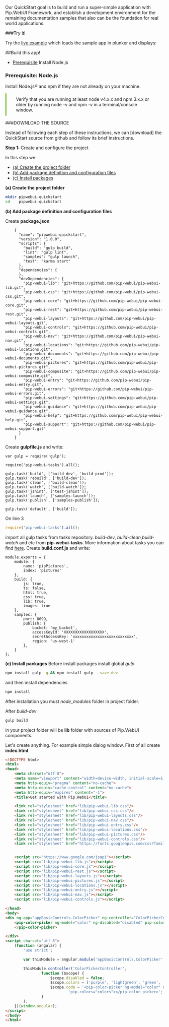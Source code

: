 Our QuickStart goal is to build and run a super-simple application with Pip.WebUI Framework, and establish a development environment for the remaining documentation 
samples that also can be the foundation for real world applications.

###Try it!

Try the [live example]() which loads the sample app in plunker and displays:

##Build this app!

 - [Prerequisite](#prerequisite) Install Node.js


### <a name="prerequisite">Prerequisite: Node.js</a>

Install Node.js® and npm if they are not already on your machine.

<p style="padding: 10px 30px 10px; border-left: 4px solid #8BC34A"> Verify that you are running at least node v4.x.x and npm 3.x.x 
or older by running node -v and npm -v in a terminal/console window. </p> 

###<span style="text-transform: uppercase;">Download the source</span>

Instead of following each step of these instructions, we can [download] the QuickStart source from github and follow its brief instructions.

**Step 1:** Create and configure the project

In this step we:

- [(a) Create the project folder](#step1-a)
- [(b) Add package definition and configuration files](#step1-a)
- [(c) Install packages](#step1-c)

**<a name="step1-a">(a) Create the project folder</a>**
```bash
mkdir pipwebui-quickstart
cd    pipwebui-quickstart
```

**<a name="step1-b">(b) Add package definition and configuration files</a>**

Create **package.json**
```
    {
      "name": "pipwebui-quickstart",
      "version": "1.0.0",
      "scripts": {
        "build": "gulp build",
        "lint": "gulp lint",
        "samples": "gulp launch",
        "test": "karma start"
      },
      "dependencies": {
      },
      "devDependencies": {
        "pip-webui-lib": "git+https://github.com/pip-webui/pip-webui-lib.git",
        "pip-webui-css": "git+https://github.com/pip-webui/pip-webui-css.git",
        "pip-webui-core": "git+https://github.com/pip-webui/pip-webui-core.git",
        "pip-webui-rest": "git+https://github.com/pip-webui/pip-webui-rest.git",
        "pip-webui-layouts": "git+https://github.com/pip-webui/pip-webui-layouts.git",
        "pip-webui-controls": "git+https://github.com/pip-webui/pip-webui-controls.git",
        "pip-webui-nav": "git+https://github.com/pip-webui/pip-webui-nav.git",
        "pip-webui-locations": "git+https://github.com/pip-webui/pip-webui-locations.git",
        "pip-webui-documents": "git+https://github.com/pip-webui/pip-webui-documents.git",
        "pip-webui-pictures": "git+https://github.com/pip-webui/pip-webui-pictures.git",
        "pip-webui-composite": "git+https://github.com/pip-webui/pip-webui-composite.git",
        "pip-webui-entry": "git+https://github.com/pip-webui/pip-webui-entry.git",
        "pip-webui-errors": "git+https://github.com/pip-webui/pip-webui-errors.git",
        "pip-webui-settings": "git+https://github.com/pip-webui/pip-webui-settings.git",
        "pip-webui-guidance": "git+https://github.com/pip-webui/pip-webui-guidance.git",
        "pip-webui-help": "git+https://github.com/pip-webui/pip-webui-help.git",
        "pip-webui-support": "git+https://github.com/pip-webui/pip-webui-support.git"
      }
    }
```

Create **gulpfile.js** and write:
```text
var gulp = require('gulp');
 
require('pip-webui-tasks').all();
    
gulp.task('build', ['build-dev', 'build-prod']);
gulp.task('rebuild', ['build-dev']);
gulp.task('clean', ['build-clean']);
gulp.task('watch', ['build-watch']);
gulp.task('jshint', ['test-jshint']);
gulp.task('launch', ['samples-launch']);
gulp.task('publish', ['samples-publish']);

gulp.task('default', ['build']);
```

On line 3 
```javascript
require('pip-webui-tasks').all();
```

import all gulp tasks from tasks repository. _build-dev_, _build-clean_,_build-watch_ and etc from **pip-webui-tasks**.
More information about tasks you can find [here](https://github.com/pip-webui/pip-webui-tasks).
Create **build.conf.js** and write:
```
module.exports = {
    module: {
        name: 'pipPictures',
        index: 'pictures'
    },
    build: {
        js: true,
        ts: false,
        html: true,
        css: true,
        lib: true,
        images: true
    },
    samples: {
        port: 8099,
        publish: {
            bucket: 'my_backet',
            accessKeyId: 'XXXXXXXXXXXXXXXXXX',
            secretAccessKey: 'xxxxxxxxxxxxxxxxxxxxxxxxxxx',
            region: 'us-west-1'
        },
    }
};
```

**<a name="step1-c">(c) Install packages</a>**
Before install packages install global _gulp_
```bash
npm install gulp -g && npm install gulp --save-dev
```
and then install dependencies
```bash
npm install
```
After installation you must _node_modules_ folder in project folder.


After _build-dev_
```bash
gulp build
```
in your project folder will be **lib** folder with sources of Pip.WebUI components.

Let's create anything. For example simple dialog window.
First of all create **index.html**
```html
<!DOCTYPE html>
<html>
<head>
    <meta charset="utf-8">
    <meta name="viewport" content="width=device-width, initial-scale=1, maximum-scale=1, user-scalable=no">
    <meta http-equiv="pragma" content="no-cache">
    <meta http-equiv="cache-control" content="no-cache">
    <meta http-equiv="expires" content="-1">
    <title>Get started with Pip.WebUI</title>

    <link rel="stylesheet" href="lib/pip-webui-lib.css"/>
    <link rel="stylesheet" href="lib/pip-webui-css.css"/>
    <link rel="stylesheet" href="lib/pip-webui-layouts.css"/>
    <link rel="stylesheet" href="lib/pip-webui-nav.css"/>
    <link rel="stylesheet" href="lib/pip-webui-entry.css"/>
    <link rel="stylesheet" href="lib/pip-webui-locations.css"/>
    <link rel="stylesheet" href="lib/pip-webui-pictures.css"/>
    <link rel="stylesheet" href="lib/pip-webui-controls.css"/>
    <link rel="stylesheet" href="https://fonts.googleapis.com/css?family=Roboto:300,400,500,700,400italic">


    <script src="https://www.google.com/jsapi"></script>
    <script src="lib/pip-webui-lib.js"></script>
    <script src="lib/pip-webui-core.js"></script>
    <script src="lib/pip-webui-rest.js"></script>
    <script src="lib/pip-webui-layouts.js"></script>
    <script src="lib/pip-webui-pictures.js"></script>
    <script src="lib/pip-webui-locations.js"></script>
    <script src="lib/pip-webui-entry.js"></script>
    <script src="lib/pip-webui-nav.js"></script>
    <script src="lib/pip-webui-controls.js"></script>

</head>
<body>
<div ng-app="appBasicControls.ColorPicker" ng-controller="ColorPickerController">
    <pip-color-picker ng-model="color" ng-disabled="disabled" pip-colors="colors">
    </pip-color-picker>

</div>
<script charset="utf-8">
    (function (angular) {
        'use strict';

        var thisModule = angular.module('appBasicControls.ColorPicker', ['pipControls']);

        thisModule.controller('ColorPickerController',
                function ($scope) {
                    $scope.disabled = false;
                    $scope.colors = ['purple', 'lightgreen', 'green', 'darkred', 'pink', 'yellow', 'cyan'];
                    $scope.code = '<pip-color-picker ng-model="color" ng-disabled="disabled"' +
                            'pip-colors="colors"></pip-color-picker>';
                }
        );
    })(window.angular);
</script>
</body>
</html>
```